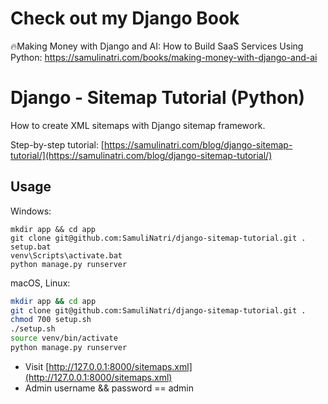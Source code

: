 # Check out my Django Book

🔥Making Money with Django and AI: How to Build SaaS Services Using Python: https://samulinatri.com/books/making-money-with-django-and-ai

# Django - Sitemap Tutorial (Python)

How to create XML sitemaps with Django sitemap framework.

Step-by-step tutorial: [https://samulinatri.com/blog/django-sitemap-tutorial/](https://samulinatri.com/blog/django-sitemap-tutorial/)

## Usage

Windows:

```
mkdir app && cd app
git clone git@github.com:SamuliNatri/django-sitemap-tutorial.git .
setup.bat
venv\Scripts\activate.bat
python manage.py runserver
```

macOS, Linux:

```bash
mkdir app && cd app
git clone git@github.com:SamuliNatri/django-sitemap-tutorial.git .
chmod 700 setup.sh
./setup.sh
source venv/bin/activate
python manage.py runserver
```

- Visit [http://127.0.0.1:8000/sitemaps.xml](http://127.0.0.1:8000/sitemaps.xml)
- Admin username && password == admin